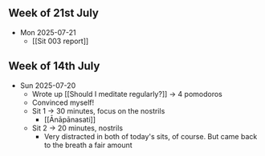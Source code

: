 ## Week of 21st July 
- Mon 2025-07-21
	- [[Sit 003 report]]
## Week of 14th July
- Sun 2025-07-20
	- Wrote up [[Should I meditate regularly?]] → 4 pomodoros
	- Convinced myself!
	- Sit 1 → 30 minutes, focus on the nostrils
		- [[Ānāpānasati]]
	- Sit 2 → 20 minutes, nostrils
		- Very distracted in both of today's sits, of course. But came back to the breath a fair amount